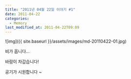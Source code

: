 ```yaml
---
title: "2011년 04월 22일 이야기 #1"
date: 2011-04-22
categories:
  - Memory
last_modified_at: 2011-04-22T09:09
---
```


![img]({{ site.baseurl }}/assets/images/md-20110422-01.jpg)

비가 옵니다... 

바람이 차갑습니다! 

공기가 시원합니다 ~